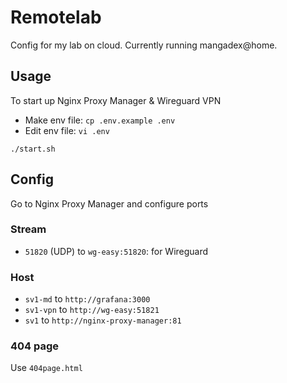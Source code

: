 # Remotelab

Config for my lab on cloud. Currently running mangadex@home.

## Usage

To start up Nginx Proxy Manager & Wireguard VPN

* Make env file: `cp .env.example .env`
* Edit env file: `vi .env`

`./start.sh`


## Config

Go to Nginx Proxy Manager and configure ports

### Stream

* `51820` (UDP) to `wg-easy:51820`: for Wireguard

### Host

* `sv1-md` to `http://grafana:3000`
* `sv1-vpn` to `http://wg-easy:51821`
* `sv1` to `http://nginx-proxy-manager:81`

### 404 page

Use `404page.html`